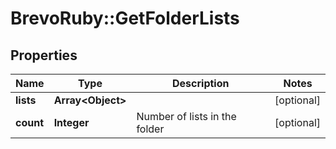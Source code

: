 # BrevoRuby::GetFolderLists

## Properties
Name | Type | Description | Notes
------------ | ------------- | ------------- | -------------
**lists** | **Array&lt;Object&gt;** |  | [optional] 
**count** | **Integer** | Number of lists in the folder | [optional] 


